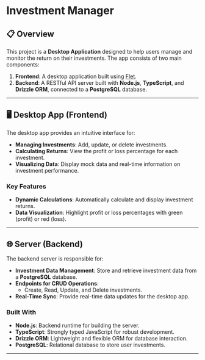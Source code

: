 # Investment Manager 

## 📋 Overview

This project is a **Desktop Application** designed to help users manage and monitor the return on their investments. The app consists of two main components:

1. **Frontend**: A desktop application built using [Flet](https://flet.dev/).
2. **Backend**: A RESTful API server built with **Node.js**, **TypeScript**, and **Drizzle ORM**, connected to a **PostgreSQL** database.

---

## 🖥️ Desktop App (Frontend)

The desktop app provides an intuitive interface for:

- **Managing Investments**: Add, update, or delete investments.
- **Calculating Returns**: View the profit or loss percentage for each investment.
- **Visualizing Data**: Display mock data and real-time information on investment performance.
### Key Features
<!-- - **Tabs for Navigation**: Easy-to-use tab-based UI to navigate between functionalities. -->
- **Dynamic Calculations**: Automatically calculate and display investment returns.
- **Data Visualization**: Highlight profit or loss percentages with green (profit) or red (loss).

---

## 🌐 Server (Backend)

The backend server is responsible for:

- **Investment Data Management**: Store and retrieve investment data from a **PostgreSQL** database.
- **Endpoints for CRUD Operations**:
  - Create, Read, Update, and Delete investments.
- **Real-Time Sync**: Provide real-time data updates for the desktop app.

### Built With
- **Node.js**: Backend runtime for building the server.
- **TypeScript**: Strongly typed JavaScript for robust development.
- **Drizzle ORM**: Lightweight and flexible ORM for database interaction.
- **PostgreSQL**: Relational database to store user investments.

---

<!-- ## 🛠️ Installation & Setup -->
<!---->
<!-- ### Prerequisites -->
<!-- - **Node.js** (v18+) -->
<!-- - **Bun** (package manager) -->
<!-- - **PostgreSQL** -->
<!---->
<!-- ### Clone the Repository -->
<!-- ```bash -->
<!-- git clone <repository-url> -->
<!-- cd <repository-name> -->

